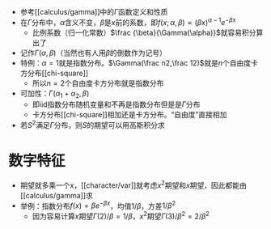 - 参考[[calculus/gamma]]中的$\Gamma$函数定义和性质
- 在$\Gamma$分布中，$\alpha$含义不变，$\beta$是$x$前的系数，即$f(x;\alpha,\beta)\propto (\beta x)^{\alpha-1}e^{-\beta x}$
  - 比例系数（归一化常数）$\frac {\beta}{\Gamma(\alpha)}$就容易积分算出了
- 记作$\Gamma(\alpha,\beta)$（当然也有人用$\beta$的倒数作为记号）
- 特例：$\alpha=1$就是指数分布。$\Gamma(\frac n2,\frac 12)$就是$n$个自由度卡方分布[[chi-square]]
  - 所以$n=2$个自由度卡方分布就是指数分布
- 可加性：$\Gamma(\alpha_1+\alpha_2,\beta)$
  - 即iid指数分布随机变量和不再是指数分布但是是$\Gamma$分布
  - 卡方分布[[chi-square]]相加还是卡方分布。“自由度”直接相加
- 若$S^2$满足$\Gamma$分布，则$S$的期望可以用高斯积分求
# 数字特征
- 期望就多乘一个$x$，[[character/var]]就考虑$x^2$期望和$x$期望，因此都能由[[calculus/gamma]]求
- 举例：指数分布$f(x) = \beta e^{-\beta x}$，均值$1/\beta$，方差$1/\beta^2$
  - 因为容易计算$x$期望$\Gamma(2)/\beta = 1/\beta$，$x^2$期望$\Gamma(3)/\beta^2=2/\beta^2$
